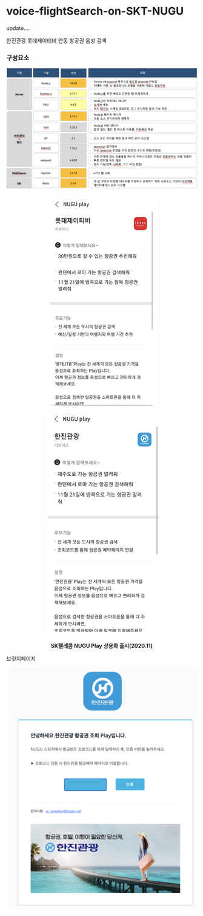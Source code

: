 # voice-flightSearch-on-SKT-NUGU


update....



한진관광 롯데제이티비 연동 항공권 음성 검색





### 구성요소



![1](./img/1.png)



<p align="center">
  <img src="./img/2.png?raw=true"/ width = "300px" style="margin-right:10px"><img src="./img/3.png?raw=true"/ width = "300px" style="margin-left:10px">
</p>
<p align="center"><strong>SK텔레콤 NUGU Play 상용화 출시(2020.11)</strong></p>









브릿지페이지

<p align="center">
<img src="./img/4.png?raw=true"/ width = "500px">
</p>